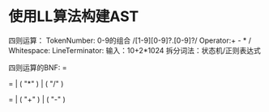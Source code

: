 # 使用LL算法构建AST
四则运算：
    TokenNumber: 0-9的组合 /[1-9][0-9]?\.[0-9]?/
    Operator:+ - * /
    Whitespace:<SP>
    LineTerminator:<LF><CR>
输入：10+2*1024
    拆分词法：状态机/正则表达式

四则运算的BNF:
 <Expression> = <AdditiveExpression><EOF>

<MultiplicativeExpression> = <DecimalNumber> | ( <MultiplicativeExpression> "*" <DecimalNumber>) | (<MultiplicativeExpression> "/" <DecimalNumber> )

 <AdditiveExpression> = <MultiplicativeExpression> | ( <AdditiveExpression> "+" <MultiplicativeExpression>) | (
            <AdditiveExpression> "-" <MultiplicativeExpression>)